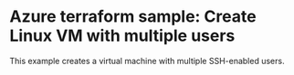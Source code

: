 # Azure terraform sample: Create Linux VM with multiple users

This example creates a virtual machine with multiple SSH-enabled users.
